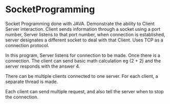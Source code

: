 # SocketProgramming
Socket Programming done with JAVA. Demonstrate the ability to Client Server interaction. Client sends information through a socket using a port number, Server listens to that port number, when connection is established, server designates a different socket to deal with that Client. Uses TCP as a connection protocol.

In this program, Server listens for connection to be made. Once there is a connection. The client can send basic math calculation eg (2 + 2) and the server responds with the answer 4. 

There can be multiple clients connected to one server. For each client, a separate thread is made. 

Each client can send multiple request, and also tell the server when to stop the connection. 
